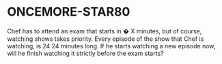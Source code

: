 # ONCEMORE-STAR80
Chef has to attend an exam that starts in  � X minutes, but of course, watching shows takes priority.  Every episode of the show that Chef is watching, is  24 24 minutes long. If he starts watching a new episode now, will he finish watching it strictly before the exam starts?

